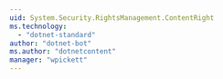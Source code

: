 ```yaml
---
uid: System.Security.RightsManagement.ContentRight
ms.technology: 
  - "dotnet-standard"
author: "dotnet-bot"
ms.author: "dotnetcontent"
manager: "wpickett"
---
```

